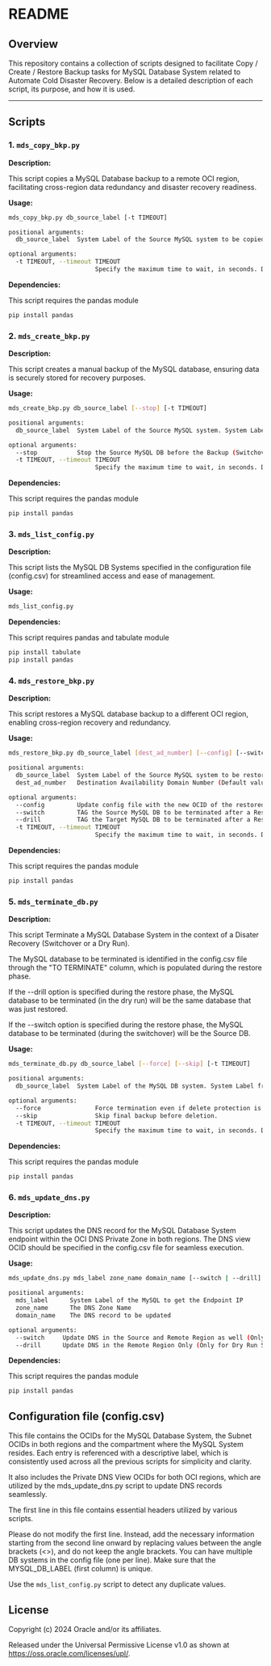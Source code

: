 # README  

## Overview

This repository contains a collection of scripts designed to facilitate Copy / Create / Restore Backup tasks for MySQL Database System related to Automate Cold Disaster Recovery. Below is a detailed description of each script, its purpose, and how it is used.  

---

## Scripts  

### 1. **`mds_copy_bkp.py`**

**Description:**

This script copies a MySQL Database backup to a remote OCI region, facilitating cross-region data redundancy and disaster recovery readiness.

**Usage:**

```bash  
mds_copy_bkp.py db_source_label [-t TIMEOUT]

positional arguments:
  db_source_label  System Label of the Source MySQL system to be copied. System Label from the config file (config.csv).

optional arguments:
  -t TIMEOUT, --timeout TIMEOUT
                        Specify the maximum time to wait, in seconds. Defaults to 1200 seconds.
```

**Dependencies:**

This script requires the pandas module

```bash
pip install pandas
```

### 2. **`mds_create_bkp.py`**

**Description:**

This script creates a manual backup of the MySQL database, ensuring data is securely stored for recovery purposes.

**Usage:**

```bash  
mds_create_bkp.py db_source_label [--stop] [-t TIMEOUT]

positional arguments:
  db_source_label  System Label of the Source MySQL system. System Label from the config file (config.csv).

optional arguments:
  --stop           Stop the Source MySQL DB before the Backup (Switchover scenario ONLY)
  -t TIMEOUT, --timeout TIMEOUT
                        Specify the maximum time to wait, in seconds. Defaults to 1200 seconds.
```

**Dependencies:**

This script requires the pandas module

```bash
pip install pandas
```

### 3. **`mds_list_config.py`**

**Description:**

This script lists the MySQL DB Systems specified in the configuration file (config.csv) for streamlined access and ease of management.

**Usage:**

```bash  
mds_list_config.py
```

**Dependencies:**

This script requires pandas and tabulate module

```bash
pip install tabulate
pip install pandas
```

### 4. **`mds_restore_bkp.py`**

**Description:**

This script restores a MySQL database backup to a different OCI region, enabling cross-region recovery and redundancy.

**Usage:**

```bash  
mds_restore_bkp.py db_source_label [dest_ad_number] [--config] [--switch | --drill] [-t TIMEOUT]

positional arguments:
  db_source_label  System Label of the Source MySQL system to be restored. System Label from the config file. (config.csv)
  dest_ad_number   Destination Availability Domain Number (Default value 1 for AD1)

optional arguments:
  --config         Update config file with the new OCID of the restored MDS
  --switch         TAG the Source MySQL DB to be terminated after a Restore (Switchover scenario)
  --drill          TAG the Target MySQL DB to be terminated after a Restore (Dry Run scenario)
  -t TIMEOUT, --timeout TIMEOUT
                        Specify the maximum time to wait, in seconds. Defaults to 1200 seconds.
```

**Dependencies:**

This script requires the pandas module

```bash
pip install pandas
```

### 5. **`mds_terminate_db.py`**

**Description:**

This script Terminate a MySQL Database System in the context of a Disater Recovery (Switchover or a Dry Run).

The MySQL database to be terminated is identified in the config.csv file through the "TO TERMINATE" column, which is populated during the restore phase.

If the --drill option is specified during the restore phase, the MySQL database to be terminated (in the dry run) will be the same database that was just restored.

If the --switch option is specified during the restore phase, the MySQL database to be terminated (during the switchover) will be the Source DB.

**Usage:**

```bash  
mds_terminate_db.py db_source_label [--force] [--skip] [-t TIMEOUT]

positional arguments:
  db_source_label  System Label of the MySQL DB system. System Label from the config file

optional arguments:
  --force               Force termination even if delete protection is enabled.
  --skip                Skip final backup before deletion.
  -t TIMEOUT, --timeout TIMEOUT
                        Specify the maximum time to wait, in seconds. Defaults to 1200 seconds.
```

**Dependencies:**

This script requires the pandas module

```bash
pip install pandas
```

### 6. **`mds_update_dns.py`**

**Description:**

This script updates the DNS record for the MySQL Database System endpoint within the OCI DNS Private Zone in both regions. The DNS view OCID should be specified in the config.csv file for seamless execution.

**Usage:**

```bash  
mds_update_dns.py mds_label zone_name domain_name [--switch | --drill]

positional arguments:
  mds_label      System Label of the MySQL to get the Endpoint IP
  zone_name      The DNS Zone Name
  domain_name    The DNS record to be updated

optional arguments:
  --switch     Update DNS in the Source and Remote Region as well (Only for Switchover Scenario)
  --drill      Update DNS in the Remote Region Only (Only for Dry Run Scenario)
```

**Dependencies:**

This script requires the pandas module

```bash
pip install pandas
```

## Configuration file (config.csv)

This file contains the OCIDs for the MySQL Database System, the Subnet OCIDs in both regions and the compartment where the MySQL System resides. Each entry is referenced with a descriptive label, which is consistently used across all the previous scripts for simplicity and clarity.

It also includes the Private DNS View OCIDs for both OCI regions, which are utilized by the mds_update_dns.py script to update DNS records seamlessly.

The first line in this file contains essential headers utilized by various scripts.

Please do not modify the first line. Instead, add the necessary information starting from the second line onward by replacing values between the angle brackets (<>), and do not keep the angle brackets. You can have multiple DB systems in the config file (one per line). Make sure that the MYSQL_DB_LABEL (first column) is unique.

Use the `mds_list_config.py` script to detect any duplicate values.

## License

Copyright (c) 2024 Oracle and/or its affiliates.

Released under the Universal Permissive License v1.0 as shown at <https://oss.oracle.com/licenses/upl/>.
